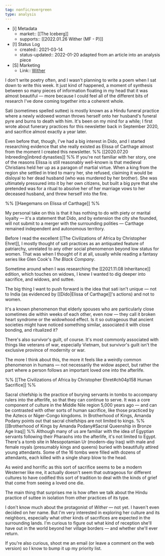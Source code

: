 ```yaml
---
tag: nonfic/evergreen
type: analysis
---
```


- [i] Metadata
	- market:: [[The Iceberg]]
	- supports:: [[2022.01.26 Wither (MF - P)]]
- [!] Status Log
	- created:: 2021-03-14
	- status-updated:: 2022-01-20 adapted from an article into an analysis piece
- [S] Marketing
	- Link:: [Wither](https://newsletter.eleanorkonik.com/wither) 

I don't write poetry often, and I wasn't planning to write a poem when I sat down to write this week. It just kind of happened, a moment of synthesis between so many pieces of information floating in my head that it was almost beautiful — more because I could feel all of the different bits of research I've done coming together into a coherent whole. 

Sati (sometimes spelled suttee) is mostly known as a Hindu funeral practice where a newly widowed woman throws herself onto her husband's funeral pyre and burns to death with him. It's been on my mind for a while; I first wrote about funerary practices for this newsletter back in September 2020, and sacrifice almost exactly a year later. 

Even before that, though, I've had a big interest in Dido, and I started researching evidence that she really existed as Elissa of Carthage almost from the moment I created this newsletter. %% [[2020.07.20 Inbreeding|inbred dynasties]] %% If you're not familiar with her story, one of the reasons Elissa is still reasonably well-known is that medieval Christians held her up as a paragon of martial virtue. When a king from the region she settled in tried to marry her, she refused, claiming it would be disloyal to her dead husband (who was murdered by her brother). She was ultimately pressured into it by her own citizens, but built a big pyre that she pretended was for a ritual to absolve her of her marriage vows to her deceased husband, and threw herself into the fire.

%% [[Haegemans on Elissa of Carthage]] %%

My personal take on this is that it has nothing to do with piety or marital loyalty — it's a statement that Dido, and by extension the city she founded, will not submit to a merger with the surrounding polities — Carthage remained independent and autonomous territory.

Before I read the excellent [[The Civilizations of Africa by Christopher Ehret]], I mostly thought of sati practices as an antiquated feature of patriarchy, unrelated to any other social phenomenon beyond low status for women. That was when I thought of it at all, usually while reading a fantasy series like Glen Cook's _The Black Company_. 

Sometime around when I was researching the [[2021.11.08 Inheritance]] edition, which touches on widows, I knew I wanted to dig deeper into sacrifice, and widows, and suttee. 

The big thing I want to push forward is the idea that sati isn't unique — not to India (as evidenced by  [[Dido|Elissa of Carthage]]'s actions) and not to women.

It's a known phenomenon that elderly spouses who are particularly close sometimes die within weeks of each other, even now — they call it broken heart syndrome or the widowhood effect. Is it so outrageous that ancient societies might have noticed something similar, associated it with close bonding, and ritualized it?

There's also survivor's guilt, of course. It's most commonly associated with things like veterans of war, especially Vietnam, but survivor's guilt isn't the exclusive province of modernity or war. 

The more I think about this, the more it feels like a weirdly common phenomenon in humans — not necessarily the widow aspect, but rather the part where a person follows an important loved one into the afterlife. 

%% [[The Civilizations of Africa by Christopher Ehret#ch04p158 Human Sacrifice]] %%

Sacral chiefship is the practice of burying servants in tombs to accompany rulers into the afterlife, so that they can continue to serve. It was a core component of culture in the Middle Nile region 5,000 years ago — and can be contrasted with other sorts of human sacrifice, like those practiced by the Aztecs or Niger-Congo kingdoms. In Brotherhood of Kings, Amanda Podany points out that sacral chiefships are not limited to kings. %% [[Brotherhood of Kings by Amanda Podany#Sacral Queenship in Bronze Age Iraq]] %% Although many of us are familiar with the idea of Egyptian servants following their Pharaohs into the afterlife, it's not limited to Egypt. There's a tomb site in Mesopotamian Ur (modern-day Iraq) with male and female royals (presumably kings and queens) buried with beautifully attired young attendants. Some of the 16 tombs were filled with dozens of attendants, each killed with a single sharp blow to the head. 

As weird and horrific as this sort of sacrifice seems to be a modern Westerner like me, it actually doesn't seem that outrageous for different cultures to have codified this sort of tradition to deal with the kinds of grief that come from seeing a loved one die. 

The main thing that surprises me is how often we talk about the Hindu practice of suttee in isolation from other practices of its type. 

I don't know much about the protagonist of _Wither_ — not yet. I haven't even decided on her name. But I'm very interested in exploring her culture and its neighbors, especially what other kinds of sacrifices are expected in the surrounding lands. I'm curious to figure out what kind of reception she'll have out in the world beyond her village borders — and whether she'll ever return. 

If you're also curious, shoot me an email (or leave a comment on the web version)  so I know to bump it up my priority list. 





